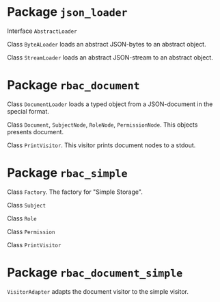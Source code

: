 # Package `json_loader`

Interface `AbstractLoader`

Class `ByteALoader` loads an abstract JSON-bytes to an abstract object.

Class `StreamLoader` loads an abstract JSON-stream to an abstract object.

# Package `rbac_document`

Class `DocumentLoader` loads a typed object from a JSON-document in the special format.

Class `Document`, `SubjectNode`, `RoleNode`, `PermissionNode`. This objects presents document.

Class `PrintVisitor`. This visitor prints document nodes to a stdout.

# Package `rbac_simple`

Class `Factory`. The factory for "Simple Storage".

Class `Subject`

Class `Role`

Class `Permission`

Class `PrintVisitor`

# Package `rbac_document_simple`

`VisitorAdapter` adapts the document visitor to the simple visitor.

